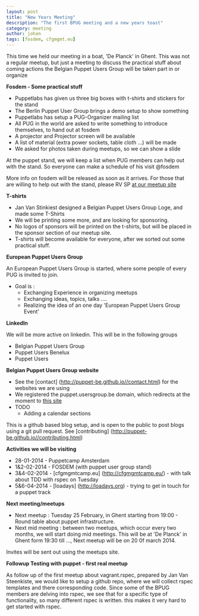```yaml
---
layout: post
title: "New Years Meeting"
description: "The first BPUG meeting and a new years toast"
category: meeting
author: johan
tags: [fosdem, cfgmgmt.eu]
---
```

This time we held our meeting in a boat, 'De Planck' in Ghent.  This was not a regular meetup, but just a meeting to discuss the practical stuff about coming actions the Belgian Puppet Users Group will be taken part in or organize
<!--more-->
**Fosdem - Some practical stuff**
* Puppetlabs has given us three big boxes with t-shirts and stickers for the stand
* The Berlin Puppet User Group brings a demo setup to show something
* Puppetlabs has setup a PUG-Organizer mailing list
* All PUG in the world are asked to write something to introduce themselves, to hand out at fosdem
* A projector and Projector screen will be available
* A list of material (extra power sockets, table cloth ...) will be made
* We asked for photos taken during meetups, so we can show a slide

At the puppet stand, we will keep a list when PUG members can help out with the stand.  So everyone can make a schedule of his visit @fosdem

More info on fosdem will be released as soon as it arrives.  For those that are willing to help out with the stand, please RV SP [at our meetup site](http://www.meetup.com/Belgian-Puppet-User-Group/events/141259432/)

**T-shirts**
* Jan Van Stinkiest designed a Belgian Puppet Users Group Loge, and made some T-Shirts
* We will be printing some more, and are looking for sponsoring.
* No logos of sponsors will be printed on the t-shirts, but will be placed in the sponsor section of our meetup site.
* T-shirts will become available for everyone, after we sorted out some practical stuff.

**European Puppet Users Group**

An European Puppet Users Group is started, where some people of every PUG is invited to join.

* Goal is :
    * Exchanging Experience in organizing meetups
    * Exchanging ideas, topics, talks ....
    * Realizing the idea of an one day 'European Puppet Users Group Event'

**LinkedIn**

We will be more active on linkedin. This will be in the following groups

* Belgian Puppet Users Group
* Puppet Users Benelux
* Puppet Users

**Belgian Puppet Users Group website**

* See the [contact] (http://puppet-be.github.io//contact.html) for the websites we are using
* We registered the puppet.usersgroup.be domain, which redirects at the moment to [this site](http://puppet-be.github.io)
* TODO
    * Adding a calendar sections

This is a github based blog setup, and is open to the public to post blogs using a git pull request. See [contributing] (http://puppet-be.github.io//contributing.html)


**Activities we will be visiting**

* 28-01-2014 - Puppetcamp Amsterdam
* 1&2-02-2014 - FOSDEM (with puppet user group stand)
* 3&4-02-2014 - [cfgmgmtcamp.eu] (http://cfgmgmtcamp.eu/) - with talk about TDD with rspec on Tuesday
* 5&6-04-2014 - [loadays] (http://loadays.org) - trying to get in touch for a puppet track

**Next meeting/meetups**

* Next meetup : Tuesday 25 February, in Ghent starting from 19:00 - Round table about puppet infrastructure.
* Next mid meeting : between two meetups, which occur every two months, we will start doing mid meetings.  This will be at 'De Planck' in Ghent form 19:30 till ...,  Next meetup will be on 20 0f march 2014.

Invites will be sent out using the meetups site.

**Followup Testing with puppet - first real meetup**

As follow up of the first meetup about vagrant.rspec, prepared by Jan Van Steenkiste,  we would like to setup a github repo, where we will collect rspec templates and there corresponding code. Since some of the BPUG members are delving into rspec,  we see that for a specific type of functionality, so many different rspec is written.  this makes it very hard to get started with rspec.
